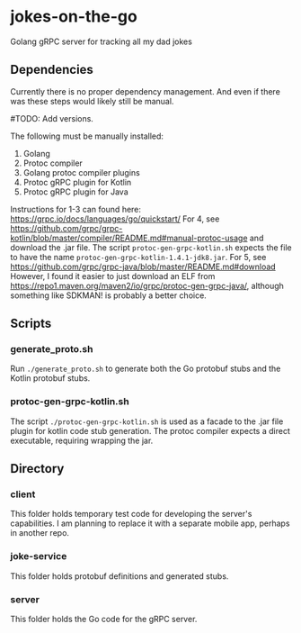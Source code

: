 # jokes-on-the-go
Golang gRPC server for tracking all my dad jokes

## Dependencies
Currently there is no proper dependency management. And even if there was these steps would likely still be manual.

#TODO: Add versions.

The following must be manually installed:
1. Golang
2. Protoc compiler
3. Golang protoc compiler plugins
4. Protoc gRPC plugin for Kotlin
5. Protoc gRPC plugin for Java 

Instructions for 1-3 can found here: https://grpc.io/docs/languages/go/quickstart/
For 4, see https://github.com/grpc/grpc-kotlin/blob/master/compiler/README.md#manual-protoc-usage and download the .jar file. The script `protoc-gen-grpc-kotlin.sh` expects the file to have the name `protoc-gen-grpc-kotlin-1.4.1-jdk8.jar`.
For 5, see https://github.com/grpc/grpc-java/blob/master/README.md#download  
However, I found it easier to just download an ELF from https://repo1.maven.org/maven2/io/grpc/protoc-gen-grpc-java/, although something like SDKMAN! is probably a better choice.

## Scripts
### generate_proto.sh
Run `./generate_proto.sh` to generate both the Go protobuf stubs and the Kotlin protobuf stubs.

### protoc-gen-grpc-kotlin.sh
The script `./protoc-gen-grpc-kotlin.sh` is used as a facade to the .jar file plugin for kotlin code stub generation. The protoc compiler expects a direct executable, requiring wrapping the jar.

## Directory
### client
This folder holds temporary test code for developing the server's capabilities. I am planning to replace it with a separate mobile app, perhaps in another repo.

### joke-service
This folder holds protobuf definitions and generated stubs.

### server
This folder holds the Go code for the gRPC server.
